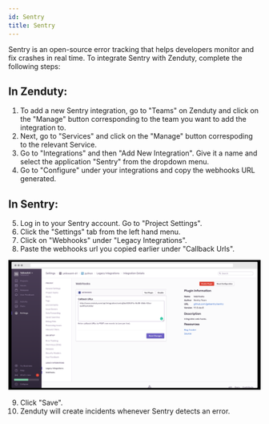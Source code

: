 ```yaml
---
id: Sentry
title: Sentry
---
```

Sentry is an open-source error tracking that helps developers monitor and fix crashes in real time. To integrate Sentry with Zenduty, complete the following steps:

## In Zenduty:

1. To add a new Sentry integration, go to "Teams" on Zenduty and click on the "Manage" button corresponding to the team you want to add the integration to.
2. Next, go to "Services" and click on the "Manage" button correspoding to the relevant Service.
3. Go to "Integrations" and then "Add New Integration". Give it a name and select the application "Sentry" from the dropdown menu.
4. Go to "Configure" under your integrations and copy the webhooks URL generated.

## In Sentry: 

5. Log in to your Sentry account. Go to "Project Settings".
6. Click the "Settings" tab from the left hand menu. 
7. Click on "Webhooks" under "Legacy Integrations".
8. Paste the webhooks url you copied earlier under "Callback Urls".

![](/img/Integrations/Sentry/1.png)

9. Click "Save".
10. Zenduty will create incidents whenever Sentry detects an error. 
